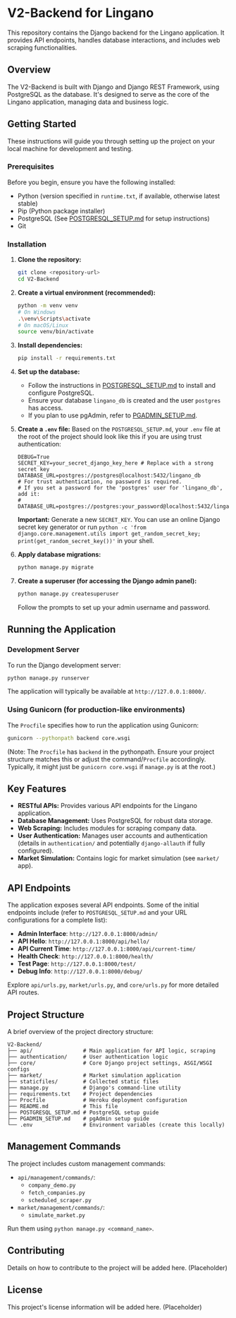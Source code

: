 # V2-Backend for Lingano

This repository contains the Django backend for the Lingano application. It provides API endpoints, handles database interactions, and includes web scraping functionalities.

## Overview

The V2-Backend is built with Django and Django REST Framework, using PostgreSQL as the database. It's designed to serve as the core of the Lingano application, managing data and business logic.

## Getting Started

These instructions will guide you through setting up the project on your local machine for development and testing.

### Prerequisites

Before you begin, ensure you have the following installed:

-   Python (version specified in `runtime.txt`, if available, otherwise latest stable)
-   Pip (Python package installer)
-   PostgreSQL (See [POSTGRESQL_SETUP.md](POSTGRESQL_SETUP.md) for setup instructions)
-   Git

### Installation

1.  **Clone the repository:**

    ```bash
    git clone <repository-url>
    cd V2-Backend
    ```

2.  **Create a virtual environment (recommended):**

    ```bash
    python -m venv venv
    # On Windows
    .\venv\Scripts\activate
    # On macOS/Linux
    source venv/bin/activate
    ```

3.  **Install dependencies:**

    ```bash
    pip install -r requirements.txt
    ```

4.  **Set up the database:**

    -   Follow the instructions in [POSTGRESQL_SETUP.md](POSTGRESQL_SETUP.md) to install and configure PostgreSQL.
    -   Ensure your database `lingano_db` is created and the user `postgres` has access.
    -   If you plan to use pgAdmin, refer to [PGADMIN_SETUP.md](PGADMIN_SETUP.md).

5.  **Create a `.env` file:**
    Based on the `POSTGRESQL_SETUP.md`, your `.env` file at the root of the project should look like this if you are using trust authentication:

    ```env
    DEBUG=True
    SECRET_KEY=your_secret_django_key_here # Replace with a strong secret key
    DATABASE_URL=postgres://postgres@localhost:5432/lingano_db
    # For trust authentication, no password is required.
    # If you set a password for the 'postgres' user for 'lingano_db', add it:
    # DATABASE_URL=postgres://postgres:your_password@localhost:5432/lingano_db
    ```

    **Important:** Generate a new `SECRET_KEY`. You can use an online Django secret key generator or run `python -c 'from django.core.management.utils import get_random_secret_key; print(get_random_secret_key())'` in your shell.

6.  **Apply database migrations:**

    ```bash
    python manage.py migrate
    ```

7.  **Create a superuser (for accessing the Django admin panel):**
    ```bash
    python manage.py createsuperuser
    ```
    Follow the prompts to set up your admin username and password.

## Running the Application

### Development Server

To run the Django development server:

```bash
python manage.py runserver
```

The application will typically be available at `http://127.0.0.1:8000/`.

### Using Gunicorn (for production-like environments)

The `Procfile` specifies how to run the application using Gunicorn:

```bash
gunicorn --pythonpath backend core.wsgi
```

(Note: The `Procfile` has `backend` in the pythonpath. Ensure your project structure matches this or adjust the command/`Procfile` accordingly. Typically, it might just be `gunicorn core.wsgi` if `manage.py` is at the root.)

## Key Features

-   **RESTful APIs:** Provides various API endpoints for the Lingano application.
-   **Database Management:** Uses PostgreSQL for robust data storage.
-   **Web Scraping:** Includes modules for scraping company data.
-   **User Authentication:** Manages user accounts and authentication (details in `authentication/` and potentially `django-allauth` if fully configured).
-   **Market Simulation:** Contains logic for market simulation (see `market/` app).

## API Endpoints

The application exposes several API endpoints. Some of the initial endpoints include (refer to `POSTGRESQL_SETUP.md` and your URL configurations for a complete list):

-   **Admin Interface**: `http://127.0.0.1:8000/admin/`
-   **API Hello**: `http://127.0.0.1:8000/api/hello/`
-   **API Current Time**: `http://127.0.0.1:8000/api/current-time/`
-   **Health Check**: `http://127.0.0.1:8000/health/`
-   **Test Page**: `http://127.0.0.1:8000/test/`
-   **Debug Info**: `http://127.0.0.1:8000/debug/`

Explore `api/urls.py`, `market/urls.py`, and `core/urls.py` for more detailed API routes.

## Project Structure

A brief overview of the project directory structure:

```
V2-Backend/
├── api/                # Main application for API logic, scraping
├── authentication/     # User authentication logic
├── core/               # Core Django project settings, ASGI/WSGI configs
├── market/             # Market simulation application
├── staticfiles/        # Collected static files
├── manage.py           # Django's command-line utility
├── requirements.txt    # Project dependencies
├── Procfile            # Heroku deployment configuration
├── README.md           # This file
├── POSTGRESQL_SETUP.md # PostgreSQL setup guide
├── PGADMIN_SETUP.md    # pgAdmin setup guide
└── .env                # Environment variables (create this locally)
```

## Management Commands

The project includes custom management commands:

-   `api/management/commands/`:
    -   `company_demo.py`
    -   `fetch_companies.py`
    -   `scheduled_scraper.py`
-   `market/management/commands/`:
    -   `simulate_market.py`

Run them using `python manage.py <command_name>`.

## Contributing

Details on how to contribute to the project will be added here. (Placeholder)

## License

This project's license information will be added here. (Placeholder)
